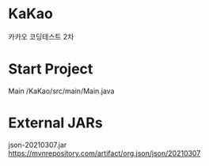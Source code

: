 # KaKao
카카오 코딩테스트 2차

# Start Project
Main /KaKao/src/main/Main.java

# External JARs
json-20210307.jar https://mvnrepository.com/artifact/org.json/json/20210307
